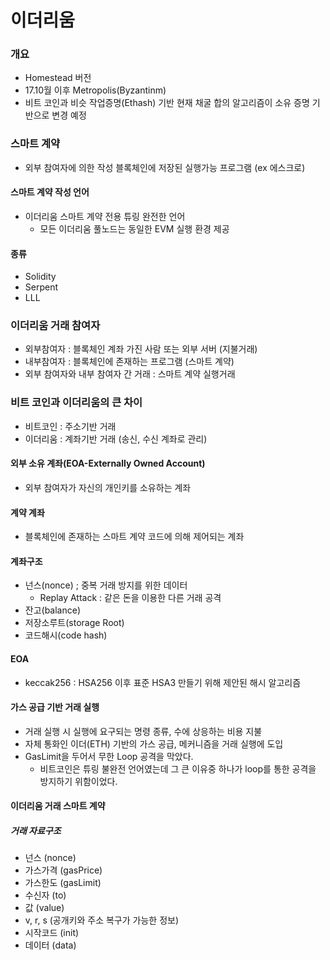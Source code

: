 # 이더리움

### 개요

- Homestead 버전
- 17.10월 이후 Metropolis(Byzantinm)
- 비트 코인과 비슷 작업증명(Ethash) 기반 현재 채굴 합의 알고리즘이 소유 증명 기반으로 변경 예정



### 스마트 계약

- 외부 참여자에 의한 작성 블록체인에 저장된 실행가능 프로그램 (ex 에스크로)



#### 스마트 계약 작성 언어

- 이더리움 스마트 계약 전용 튜링 완전한 언어
  - 모든 이더리움 풀노드는 동일한 EVM 실행 환경 제공

#### 종류

- Solidity
- Serpent
- LLL



### 이더리움 거래 참여자

- 외부참여자 : 블록체인 계좌 가진 사람 또는 외부 서버 (지불거래)
- 내부참여자 : 블록체인에 존재하는 프로그램 (스마트 계약)
- 외부 참여자와 내부 참여자 간 거래 : 스마트 계약 실행거래



### 비트 코인과 이더리움의 큰 차이

- 비트코인 : 주소기반 거래
- 이더리움 : 계좌기반 거래 (송신, 수신 계좌로 관리)



#### 외부 소유 계좌(EOA-Externally Owned Account)

- 외부 참여자가 자신의 개인키를 소유하는 계좌

#### 계약 계좌

- 블록체인에 존재하는 스마트 계약 코드에 의해 제어되는 계좌



#### 계좌구조

- 넌스(nonce) ; 중복 거래 방지를 위한 데이터
  - Replay Attack : 같은 돈을 이용한 다른 거래 공격
- 잔고(balance)
- 저장소루트(storage Root)
- 코드해시(code hash)



#### EOA

- keccak256 : HSA256 이후 표준 HSA3 만들기 위해 제안된 해시 알고리즘



#### 가스 공급 기반 거래 실행

- 거래 실행 시 실행에 요구되는 명령 종류, 수에 상응하는 비용 지불
- 자체 통화인 이더(ETH) 기반의 가스 공급, 메커니즘을 거래 실행에 도입
- GasLimit을 두어서 무한 Loop 공격을 막았다.
  - 비트코인은 튜링 불완전 언어였는데 그 큰 이유중 하나가 loop를 통한 공격을 방지하기 위함이었다.



#### 이더리움 거래 스마트 계약

##### 거래 자료구조

- 넌스 (nonce)
- 가스가격 (gasPrice)
- 가스한도 (gasLimit)
- 수신자 (to)
- 값 (value)
- v, r, s (공개키와 주소 복구가 가능한 정보)
- 시작코드 (init)
- 데이터 (data)

 

### 